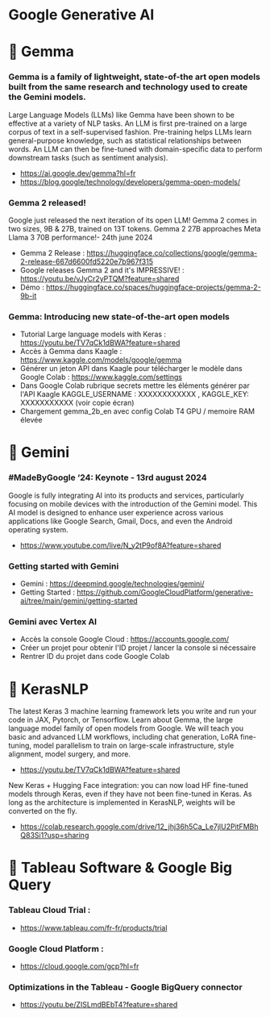 # Google Generative AI 

# 🚀 Gemma 

### Gemma is a family of lightweight, state-of-the art open models built from the same research and technology used to create the Gemini models.
Large Language Models (LLMs) like Gemma have been shown to be effective at a variety of NLP tasks. An LLM is first pre-trained on a large corpus of text in a self-supervised fashion. Pre-training helps LLMs learn general-purpose knowledge, such as statistical relationships between words. An LLM can then be fine-tuned with domain-specific data to perform downstream tasks (such as sentiment analysis).
- https://ai.google.dev/gemma?hl=fr
- https://blog.google/technology/developers/gemma-open-models/

### Gemma 2 released! 
Google just released the next iteration of its open LLM! Gemma 2 comes in two sizes, 9B & 27B, trained on 13T tokens. Gemma 2 27B approaches Meta Llama 3 70B performance!- 24th june 2024
- Gemma 2 Release : https://huggingface.co/collections/google/gemma-2-release-667d6600fd5220e7b967f315
- Google releases Gemma 2 and it's IMPRESSIVE! : https://youtu.be/vJyCr2yPTQM?feature=shared
- Démo : https://huggingface.co/spaces/huggingface-projects/gemma-2-9b-it

### Gemma: Introducing new state-of-the-art open models
- Tutorial Large language models with Keras : https://youtu.be/TV7qCk1dBWA?feature=shared
- Accès à Gemma dans Kaagle : https://www.kaggle.com/models/google/gemma
- Générer un jeton API dans Kaagle pour télécharger le modèle dans Google Colab : https://www.kaggle.com/settings
- Dans Google Colab rubrique secrets mettre les éléments générer par l'API Kaagle KAGGLE_USERNAME : XXXXXXXXXXXX , KAGGLE_KEY: XXXXXXXXXXX (voir copie écran)
- Chargement gemma_2b_en avec config Colab T4 GPU / memoire RAM élevée


# 🚀  Gemini 

### #MadeByGoogle ‘24: Keynote - 13rd august 2024
Google is fully integrating AI into its products and services, particularly focusing on mobile devices with the introduction of the Gemini model. This AI model is designed to enhance user experience across various applications like Google Search, Gmail, Docs, and even the Android operating system.
- https://www.youtube.com/live/N_y2tP9of8A?feature=shared

### Getting started with Gemini 
- Gemini :  https://deepmind.google/technologies/gemini/
- Getting Started : https://github.com/GoogleCloudPlatform/generative-ai/tree/main/gemini/getting-started

### Gemini avec Vertex AI 
- Accès la console Google Cloud  : https://accounts.google.com/
- Créer un projet pour obtenir l'ID projet / lancer la console si nécessaire 
- Rentrer ID du projet dans code Google Colab


# 🚀  KerasNLP 
The latest Keras 3 machine learning framework lets you write and run your code in JAX, Pytorch, or Tensorflow. Learn about Gemma, the large language model family of open models from Google. We will teach you basic and advanced LLM workflows, including chat generation, LoRA fine-tuning, model parallelism to train on large-scale infrastructure, style alignment, model surgery, and more.
- https://youtu.be/TV7qCk1dBWA?feature=shared

New Keras + Hugging Face integration: you can now load HF fine-tuned models through Keras, even if they have not been fine-tuned in Keras. As long as the architecture is implemented in KerasNLP, weights will be converted on the fly.
- https://colab.research.google.com/drive/12_jhj36h5Ca_Le7jlU2PitFMBhQ83Si1?usp=sharing


 # 🚀  Tableau Software & Google Big Query
### Tableau Cloud Trial :
- https://www.tableau.com/fr-fr/products/trial
### Google Cloud Platform :
- https://cloud.google.com/gcp?hl=fr
### Optimizations in the Tableau - Google BigQuery connector
- https://youtu.be/ZISLmdBEbT4?feature=shared




  

  
